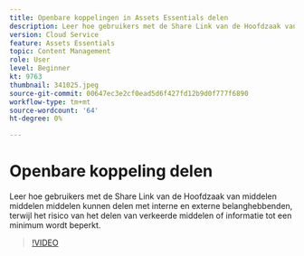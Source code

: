 ```yaml
---
title: Openbare koppelingen in Assets Essentials delen
description: Leer hoe gebruikers met de Share Link van de Hoofdzaak van Elementen middelen kunnen delen met interne en externe belanghebbenden en hoe het risico van het delen van verkeerde elementen tot een minimum wordt beperkt ... (Beschrijvingen moeten tussen 60 en 160 tekens lang zijn)
version: Cloud Service
feature: Assets Essentials
topic: Content Management
role: User
level: Beginner
kt: 9763
thumbnail: 341025.jpeg
source-git-commit: 00647ec3e2cf0ead5d6f427fd12b9d0f777f6890
workflow-type: tm+mt
source-wordcount: '64'
ht-degree: 0%

---
```



# Openbare koppeling delen

Leer hoe gebruikers met de Share Link van de Hoofdzaak van middelen middelen middelen kunnen delen met interne en externe belanghebbenden, terwijl het risico van het delen van verkeerde middelen of informatie tot een minimum wordt beperkt.

>[!VIDEO](https://video.tv.adobe.com/v/341025/?quality=12&learn=on)
